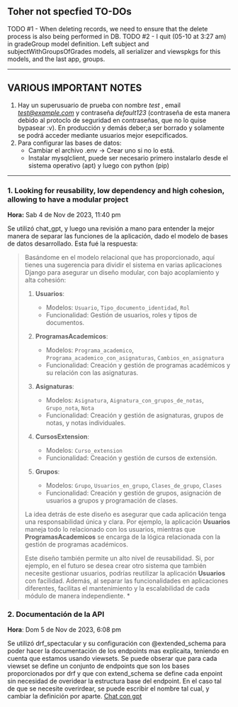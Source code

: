## Toher not specfied TO-DOs
TODO #1 - When deleting records, we need to ensure that the delete process is also being performed in DB.
TODO #2 - I quit (05-10 at 3:27 am) in gradeGroup model definition. Left subject and subjectWithGroupsOfGrades models, all serializer and viewspkgs for this models, and the last app, groups.


<hr>

## VARIOUS IMPORTANT NOTES

1. Hay un superusuario de prueba con nombre *test* , email *test@example.com* y contraseña *default123* (contraseña de esta manera debido al protoclo de seguridad en contraseñas, que no lo quise bypasear :v). En producción y demás deber;a ser borrado y solamente se podrá acceder mediante usuarios mejor esepcificados. 
2. Para configurar las bases de datos:
    - Cambiar el archivo .env -> Crear uno si no lo está.
    - Instalar mysqlclient, puede ser necesario primero instalarlo desde el sistema operativo (apt) y luego con python   (pip)

<hr>

### 1. Looking for reusability, low dependency and high cohesion, allowing to have a modular project
**Hora:** Sab 4 de Nov de 2023, 11:40 pm

Se utilizó chat_gpt, y luego una revisión a mano para entender la mejor manera de separar las funciones de la aplicación, dado el modelo de bases de datos desarrollado. Esta fué la respuesta:


> Basándome en el modelo relacional que has proporcionado, aquí tienes una sugerencia para dividir el sistema en varias aplicaciones Django para asegurar un diseño modular, con bajo acoplamiento y alta cohesión:
> 
> 1. **Usuarios**:
>    - Modelos: `Usuario`, `Tipo_documento_identidad`, `Rol`
>    - Funcionalidad: Gestión de usuarios, roles y tipos de documentos.
> 
> 2. **ProgramasAcademicos**:
>    - Modelos: `Programa_academico`, `Programa_academico_con_asignaturas`, `Cambios_en_asignatura`
>    - Funcionalidad: Creación y gestión de programas académicos y su relación con las asignaturas.
> 
> 3. **Asignaturas**:
>    - Modelos: `Asignatura`, `Aignatura_con_grupos_de_notas`, `Grupo_nota`, `Nota`
>    - Funcionalidad: Creación y gestión de asignaturas, grupos de notas, y notas individuales.
> 
> 4. **CursosExtension**:
>    - Modelos: `Curso_extension`
>    - Funcionalidad: Creación y gestión de cursos de extensión.
> 
> 5. **Grupos**:
>    - Modelos: `Grupo`, `Usuarios_en_grupo`, `Clases_de_grupo`, `Clases`
>    - Funcionalidad: Creación y gestión de grupos, asignación de usuarios a grupos y programación de clases.
> 
> La idea detrás de este diseño es asegurar que cada aplicación tenga una responsabilidad única y clara. Por ejemplo, la aplicación **Usuarios** maneja todo lo relacionado con los usuarios, mientras que **ProgramasAcademicos** se encarga de la lógica relacionada con la gestión de programas académicos.
> 
> Este diseño también permite un alto nivel de reusabilidad. Si, por ejemplo, en el futuro se desea crear otro sistema que también necesite gestionar usuarios, podrías reutilizar la aplicación **Usuarios** con facilidad. Además, al separar las funcionalidades en aplicaciones diferentes, facilitas el mantenimiento y la escalabilidad de cada módulo de manera independiente. *

### 2. Documentación de la API
**Hora**: Dom 5 de Nov de 2023, 6:08 pm

Se utilizó drf_spectacular y su configuración con @extended_schema para poder hacer la documentación de los endpoints mas explicaita, teniendo en cuenta que estamos usando viewsets.
Se puede obserar que para cada viewset se define un conjunto de endpoints que son los bases proporcionados por drf y que con extend_schema se define cada enpoint sin necesidad de overidear la estructura base del endpoint. En el caso tal de que se necesite overirdear, se puede escribir el nombre tal cual, y cambiar la definición por aparte.
[Chat con gpt](https://chat.openai.com/share/5814f4d4-3a17-4859-8c30-71f701dbb348)





